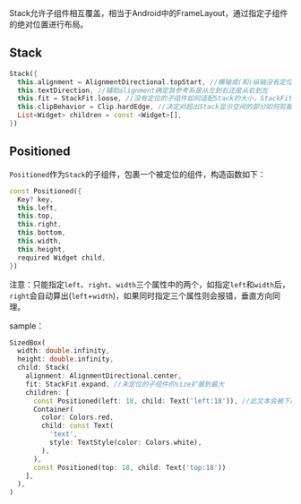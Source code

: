 Stack允许子组件相互覆盖，相当于Android中的FrameLayout，通过指定子组件的绝对位置进行布局。

## Stack

```dart
Stack({
  this.alignment = AlignmentDirectional.topStart, //横轴或(和)纵轴没有定位时的对齐方式
  this.textDirection, //辅助alignment确定其参考系是从左到右还是从右到左
  this.fit = StackFit.loose, //没有定位的子组件如何适配Stack的大小，StackFit.loose表示使用子组件的大小，StackFit.expand表示扩伸到Stack的大小。
  this.clipBehavior = Clip.hardEdge, //决定对超出Stack显示空间的部分如何剪裁
  List<Widget> children = const <Widget>[],
})
```

## Positioned

`Positioned`作为`Stack`的子组件，包裹一个被定位的组件，构造函数如下：

```dart
const Positioned({
  Key? key,
  this.left, 
  this.top,
  this.right,
  this.bottom,
  this.width,
  this.height,
  required Widget child,
})
```

注意：只能指定`left`、`right`、`width`三个属性中的两个，如指定`left`和`width`后，`right`会自动算出(`left`+`width`)，如果同时指定三个属性则会报错，垂直方向同理。

sample：

```dart
SizedBox(
  width: double.infinity,
  height: double.infinity,
  child: Stack(
    alignment: AlignmentDirectional.center,
    fit: StackFit.expand, //未定位的子组件的size扩展到最大
    children: [
      const Positioned(left: 18, child: Text('left:18')), //此文本会被下面的红框文本挡住
      Container(
        color: Colors.red,
        child: const Text(
          'text',
          style: TextStyle(color: Colors.white),
        ),
      ),
      const Positioned(top: 18, child: Text('top:18'))
    ],
  ),
)
```